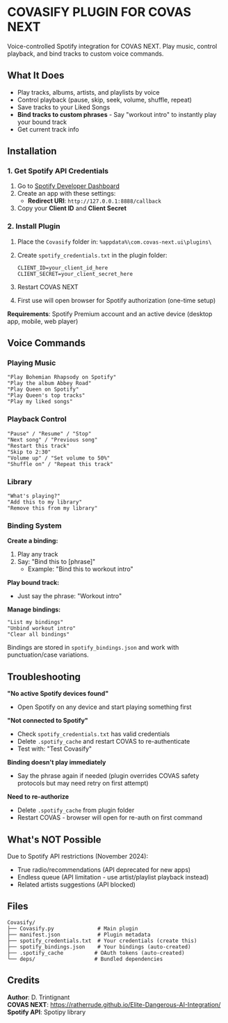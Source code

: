 COVASIFY PLUGIN FOR COVAS NEXT
================================

Voice-controlled Spotify integration for COVAS NEXT. Play music, control playback, and bind tracks to custom voice commands.

## What It Does

- Play tracks, albums, artists, and playlists by voice
- Control playback (pause, skip, seek, volume, shuffle, repeat)
- Save tracks to your Liked Songs
- **Bind tracks to custom phrases** - Say "workout intro" to instantly play your bound track
- Get current track info

## Installation

### 1. Get Spotify API Credentials

1. Go to [Spotify Developer Dashboard](https://developer.spotify.com/dashboard)
2. Create an app with these settings:
   - **Redirect URI**: `http://127.0.0.1:8888/callback`
3. Copy your **Client ID** and **Client Secret**

### 2. Install Plugin

1. Place the `Covasify` folder in: `%appdata%\com.covas-next.ui\plugins\`

2. Create `spotify_credentials.txt` in the plugin folder:
   ```
   CLIENT_ID=your_client_id_here
   CLIENT_SECRET=your_client_secret_here
   ```

3. Restart COVAS NEXT

4. First use will open browser for Spotify authorization (one-time setup)

**Requirements**: Spotify Premium account and an active device (desktop app, mobile, web player)

## Voice Commands

### Playing Music

```
"Play Bohemian Rhapsody on Spotify"
"Play the album Abbey Road"
"Play Queen on Spotify"
"Play Queen's top tracks"
"Play my liked songs"
```

### Playback Control

```
"Pause" / "Resume" / "Stop"
"Next song" / "Previous song"
"Restart this track"
"Skip to 2:30"
"Volume up" / "Set volume to 50%"
"Shuffle on" / "Repeat this track"
```

### Library

```
"What's playing?"
"Add this to my library"
"Remove this from my library"
```

### Binding System

**Create a binding:**
1. Play any track
2. Say: "Bind this to [phrase]"
   - Example: "Bind this to workout intro"

**Play bound track:**
- Just say the phrase: "Workout intro"

**Manage bindings:**
```
"List my bindings"
"Unbind workout intro"
"Clear all bindings"
```

Bindings are stored in `spotify_bindings.json` and work with punctuation/case variations.

## Troubleshooting

**"No active Spotify devices found"**
- Open Spotify on any device and start playing something first

**"Not connected to Spotify"**
- Check `spotify_credentials.txt` has valid credentials
- Delete `.spotify_cache` and restart COVAS to re-authenticate
- Test with: "Test Covasify"

**Binding doesn't play immediately**
- Say the phrase again if needed (plugin overrides COVAS safety protocols but may need retry on first attempt)

**Need to re-authorize**
- Delete `.spotify_cache` from plugin folder
- Restart COVAS - browser will open for re-auth on first command

## What's NOT Possible

Due to Spotify API restrictions (November 2024):
- True radio/recommendations (API deprecated for new apps)
- Endless queue (API limitation - use artist/playlist playback instead)
- Related artists suggestions (API blocked)

## Files

```
Covasify/
├── Covasify.py              # Main plugin
├── manifest.json            # Plugin metadata
├── spotify_credentials.txt  # Your credentials (create this)
├── spotify_bindings.json    # Your bindings (auto-created)
├── .spotify_cache          # OAuth tokens (auto-created)
└── deps/                   # Bundled dependencies
```

## Credits

**Author**: D. Trintignant  
**COVAS NEXT**: https://ratherrude.github.io/Elite-Dangerous-AI-Integration/  
**Spotify API**: Spotipy library

